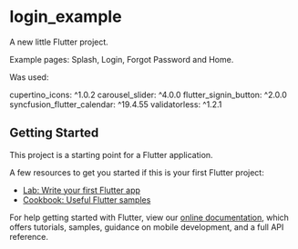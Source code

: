 # login_example

A new little Flutter project. 

Example pages: Splash, Login, Forgot Password and Home.

Was used:

cupertino_icons: ^1.0.2
carousel_slider: ^4.0.0
flutter_signin_button: ^2.0.0
syncfusion_flutter_calendar: ^19.4.55
validatorless: ^1.2.1

## Getting Started

This project is a starting point for a Flutter application.

A few resources to get you started if this is your first Flutter project:

- [Lab: Write your first Flutter app](https://flutter.dev/docs/get-started/codelab)
- [Cookbook: Useful Flutter samples](https://flutter.dev/docs/cookbook)

For help getting started with Flutter, view our
[online documentation](https://flutter.dev/docs), which offers tutorials,
samples, guidance on mobile development, and a full API reference.
